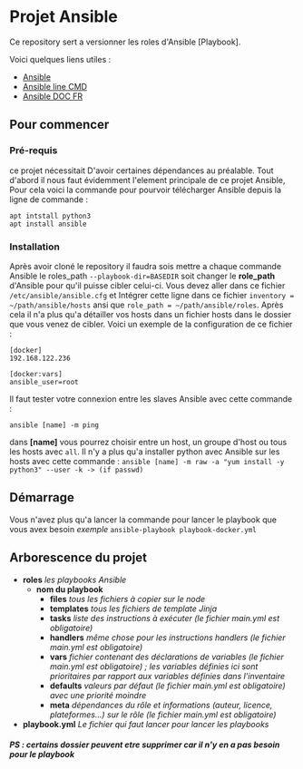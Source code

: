 # Projet Ansible

Ce repository sert a versionner les roles d'Ansible [Playbook].

Voici quelques liens utiles :
 * [Ansible](https://docs.ansible.com/ansible/latest/index.html)
 * [Ansible line CMD](https://d3vpasha.wordpress.com/2017/05/28/ansible-en-ligne-de-commande)
 * [Ansible DOC FR](https://iac.goffinet.org/ansible-fondamental)
 

## Pour commencer

### Pré-requis 
ce projet nécessitait D'avoir certaines dépendances au préalable.
Tout d'abord il nous faut évidemment l'element principale de ce projet Ansible, Pour cela voici la commande pour pourvoir télécharger Ansible depuis la ligne de commande :
```shell script
apt intstall python3
apt install ansible
```

### Installation 

Après avoir cloné le repository il faudra sois mettre a chaque commande Ansible le roles_path `--playbook-dir=BASEDIR` soit changer le **role_path** d'Ansible pour qu'il puisse cibler celui-ci. Vous devez aller dans ce fichier `/etc/ansible/ansible.cfg` et Intégrer cette ligne dans ce fichier `inventory = ~/path/ansible/hosts` ansi que `role_path = ~/path/ansible/roles`.
Après cela il n'a plus qu'a détailler vos hosts dans un fichier hosts dans le dossier que vous venez de cibler. 
Voici un exemple de la configuration de ce fichier :
```shell script
[docker]
192.168.122.236

[docker:vars]
ansible_user=root
```
Il faut tester votre connexion entre les slaves Ansible avec cette commande :
```shell script
ansible [name] -m ping
```
dans **[name]** vous pourrez choisir entre un host, un groupe d'host ou tous les hosts avec `all`.
Il n'y a plus qu'a installer python avec Ansible sur les hosts avec cette commande : `ansible [name] -m raw -a "yum install -y python3" --user -k -> (if passwd)` 

## Démarrage

Vous n'avez plus qu'a lancer la commande pour lancer le playbook que vous avex besoin _exemple_ `ansible-playbook playbook-docker.yml`

## Arborescence du projet

* **roles**
    _les playbooks Ansible_  
	* **nom du playbook**
	    * **files**
            _tous les fichiers à copier sur le node_  
        * **templates**
            _tous les fichiers de template Jinja_    
        * **tasks**
            _liste des instructions à exécuter (le fichier main.yml est obligatoire)_
        * **handlers**
            _même chose pour les instructions handlers (le fichier main.yml est obligatoire)_
        * **vars**
            _fichier contenant des déclarations de variables (le fichier main.yml est obligatoire) ; les variables définies ici sont prioritaires par rapport aux variables définies dans l'inventaire_
        * **defaults**
            _valeurs par défaut (le fichier main.yml est obligatoire) avec une priorité moindre_
        * **meta**
            _dépendances du rôle et informations (auteur, licence, plateformes...) sur le rôle (le fichier main.yml est obligatoire)_
* **playbook.yml** 
    _Le fichier qui faut lancer pour lancer les playbooks_
    
##### _**PS : certains dossier peuvent etre supprimer car il n'y en a pas besoin pour le playbook**_
